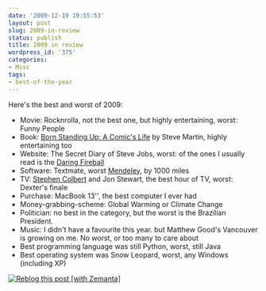 ```yaml
---
date: '2009-12-19 19:55:53'
layout: post
slug: 2009-in-review
status: publish
title: 2009 in review
wordpress_id: '375'
categories:
- Misc
tags:
- best-of-the-year
---
```


Here's the best and worst of 2009:

- Movie: Rocknrolla, not the best one, but highly entertaining, worst: Funny People
- Book: [Born Standing Up: A Comic's Life](http://www.amazon.com/Born-Standing-Up-Comics-Thorndike/dp/1410403122%3FSubscriptionId%3D0G81C5DAZ03ZR9WH9X82%26tag%3Dzemanta-20%26linkCode%3Dxm2%26camp%3D2025%26creative%3D165953%26creativeASIN%3D1410403122) by Steve Martin, highly entertaining too
- Website: The Secret Diary of Steve Jobs, worst: of the ones I usually read is the [Daring Fireball](http://daringfireball.net/)
- Software: Textmate, worst [Mendeley](http://www.mendeley.com), by 1000 miles
- TV: [Stephen Colbert](http://en.wikipedia.org/wiki/Stephen_Colbert) and Jon Stewart, the best hour of TV, worst: Dexter's finale
- Purchase: MacBook 13'', the best computer I ever had
- Money-grabbing-scheme: Global Warming or Climate Change
- Politician: no best in the category, but the worst is the Brazilian President.
- Music: I didn't have a favourite this year. but Matthew Good's Vancouver is growing on me. No worst, or too many to care about
- Best programming language was still Python, worst, still Java
- Best operating system was Snow Leopard, worst, any Windows (including XP)





[![Reblog this post [with Zemanta]](http://img.zemanta.com/reblog_e.png?x-id=5d07b746-e499-4eb9-af07-aff21e1617fc)](http://reblog.zemanta.com/zemified/5d07b746-e499-4eb9-af07-aff21e1617fc/)
